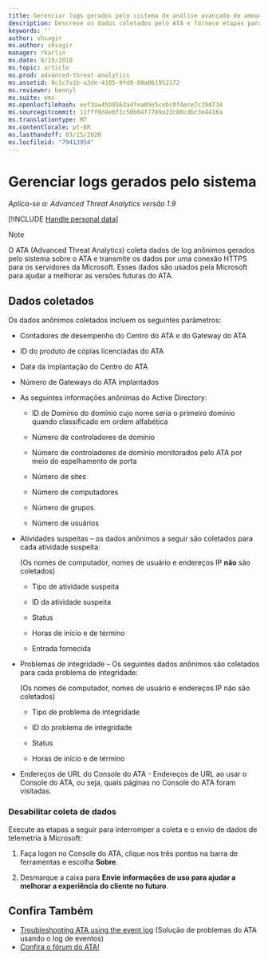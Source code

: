 ```yaml
---
title: Gerenciar logs gerados pelo sistema de análise avançada de ameaças
description: Descreve os dados coletados pelo ATA e fornece etapas para desativar a coleta de dados.
keywords: ''
author: shsagir
ms.author: shsagir
manager: rkarlin
ms.date: 8/19/2018
ms.topic: article
ms.prod: advanced-threat-analytics
ms.assetid: 8c1c7a1b-a3de-4105-9fd0-08a061952172
ms.reviewer: bennyl
ms.suite: ems
ms.openlocfilehash: eef3aa45b9563a4fea09e5cebc0f4ece7c39d734
ms.sourcegitcommit: 11fff9d4ebf1c50b04f7789a22c80cdbc3e4416a
ms.translationtype: MT
ms.contentlocale: pt-BR
ms.lasthandoff: 03/15/2020
ms.locfileid: "79413954"
---
```

# <a name="manage-system-generated-logs"></a>Gerenciar logs gerados pelo sistema

*Aplica-se a: Advanced Threat Analytics versão 1.9*

[!INCLUDE [Handle personal data](../includes/gdpr-intro-sentence.md)]

 > [!NOTE]
 > O ATA (Advanced Threat Analytics) coleta dados de log anônimos gerados pelo sistema sobre o ATA e transmite os dados por uma conexão HTTPS para os servidores da Microsoft. Esses dados são usados pela Microsoft para ajudar a melhorar as versões futuras do ATA.

## <a name="data-collected"></a>Dados coletados

Os dados anônimos coletados incluem os seguintes parâmetros:

-   Contadores de desempenho do Centro do ATA e do Gateway do ATA

-   ID do produto de cópias licenciadas do ATA

-   Data da implantação do Centro do ATA

-   Número de Gateways do ATA implantados

-   As seguintes informações anônimas do Active Directory:

    -   ID de Domínio do domínio cujo nome seria o primeiro domínio quando classificado em ordem alfabética

    -   Número de controladores de domínio

    -   Número de controladores de domínio monitorados pelo ATA por meio do espelhamento de porta

    -   Número de sites

    -   Número de computadores

    -   Número de grupos

    -   Número de usuários

-   Atividades suspeitas – os dados anônimos a seguir são coletados para cada atividade suspeita:

    (Os nomes de computador, nomes de usuário e endereços IP **não** são coletados)

    -   Tipo de atividade suspeita

    -   ID da atividade suspeita

    -   Status

    -   Horas de início e de término

    -   Entrada fornecida

- Problemas de integridade – Os seguintes dados anônimos são coletados para cada problema de integridade:

    (Os nomes de computador, nomes de usuário e endereços IP não são coletados)

    -   Tipo de problema de integridade

    -   ID do problema de integridade

    -   Status

    -   Horas de início e de término

- Endereços de URL do Console do ATA - Endereços de URL ao usar o Console do ATA, ou seja, quais páginas no Console do ATA foram visitadas.


### <a name="disable-data-collection"></a>Desabilitar coleta de dados
Execute as etapas a seguir para interromper a coleta e o envio de dados de telemetria à Microsoft:

1.  Faça logon no Console do ATA, clique nos três pontos na barra de ferramentas e escolha **Sobre**.

2.  Desmarque a caixa para **Envie informações de uso para ajudar a melhorar a experiência do cliente no futuro**.

## <a name="see-also"></a>Confira Também
- [Troubleshooting ATA using the event log](troubleshooting-ata-using-logs.md) (Solução de problemas do ATA usando o log de eventos)
- [Confira o fórum do ATA!](https://social.technet.microsoft.com/Forums/security/home?forum=mata)

